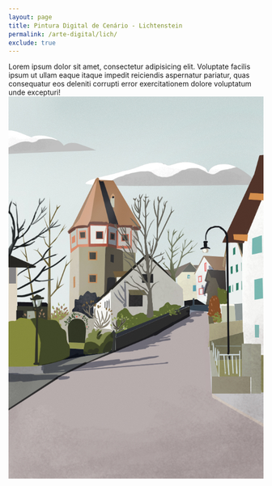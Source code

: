 ```yaml
---
layout: page
title: Pintura Digital de Cenário - Lichtenstein
permalink: /arte-digital/lich/
exclude: true
---
```


<div class="single-art">
  <div class="legend">
    Lorem ipsum dolor sit amet, consectetur adipisicing elit. Voluptate facilis ipsum ut ullam eaque itaque impedit reiciendis aspernatur pariatur, quas consequatur eos deleniti corrupti error exercitationem dolore voluptatum unde excepturi!
  </div>

  <div class="image">
    <img src="/assets/images/digital/lich.jpg" alt="">
  </div>
</div>